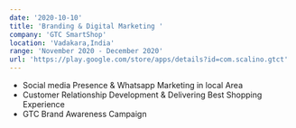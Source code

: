 ```yaml
---
date: '2020-10-10'
title: 'Branding & Digital Marketing '
company: 'GTC SmartShop'
location: 'Vadakara,India'
range: 'November 2020 - December 2020'
url: 'https://play.google.com/store/apps/details?id=com.scalino.gtct'
---
```


- Social media Presence & Whatsapp Marketing in local Area
- Customer Relationship Development & Delivering Best Shopping Experience
- GTC Brand Awareness Campaign
